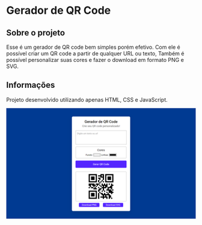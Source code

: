 # Gerador de QR Code

## Sobre o projeto

Esse é um gerador de QR code bem simples porém efetivo. Com ele é possível criar um QR code a partir de qualquer URL ou texto, Também é possível personalizar suas cores e fazer o download em formato PNG e SVG.

## Informações

Projeto desenvolvido utilizando apenas HTML, CSS e JavaScript.

<img src="screenshot.png"/>
